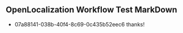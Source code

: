 ## OpenLocalization Workflow Test MarkDown
* 07a88141-038b-40f4-8c69-0c435b52eec6 thanks!

<!--HONumber=Jul16_HO5-->


